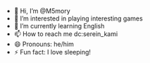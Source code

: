 - 👋 Hi, I’m @M5mory
- 👀 I’m interested in playing interesting games
- 🌱 I’m currently learning English 
- 📫 How to reach me dc:serein_kami
- 😄 Pronouns: he/him
- ⚡ Fun fact: I love sleeping!

<!---
M5mory/M5mory is a ✨ special ✨ repository because its `README.md` (this file) appears on your GitHub profile.
You can click the Preview link to take a look at your changes.
--->
